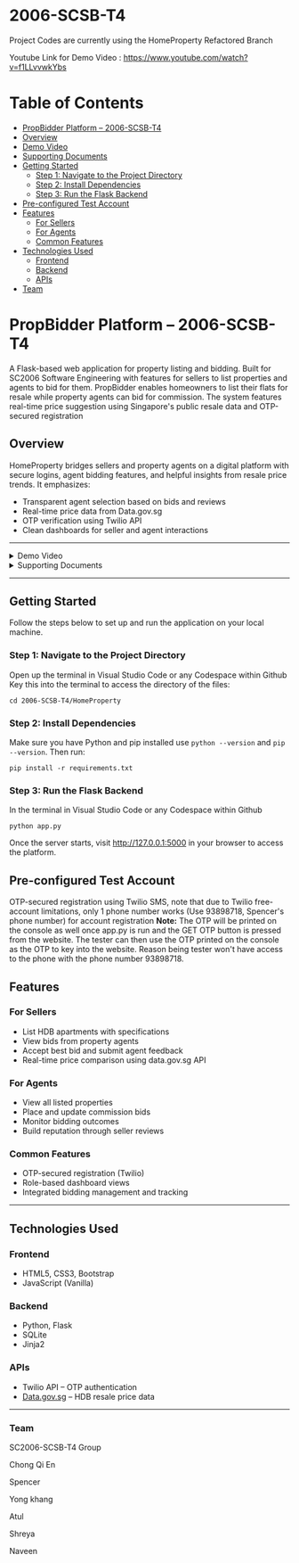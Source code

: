 # 2006-SCSB-T4
Project Codes are currently using the HomeProperty Refactored Branch 

Youtube Link for Demo Video : https://www.youtube.com/watch?v=f1LLvvwkYbs

# Table of Contents

- [PropBidder Platform – 2006-SCSB-T4](#propbidder-platform--2006-scsb-t4)
- [Overview](#overview)
- [Demo Video](#demo-video)
- [Supporting Documents](#supporting-documents)
- [Getting Started](#getting-started)
  - [Step 1: Navigate to the Project Directory](#step-1-navigate-to-the-project-directory)
  - [Step 2: Install Dependencies](#step-2-install-dependencies)
  - [Step 3: Run the Flask Backend](#step-3-run-the-flask-backend)
- [Pre-configured Test Account](#pre-configured-test-account)
- [Features](#features)
  - [For Sellers](#for-sellers)
  - [For Agents](#for-agents)
  - [Common Features](#common-features)
- [Technologies Used](#technologies-used)
  - [Frontend](#frontend)
  - [Backend](#backend)
  - [APIs](#apis)
- [Team](#team)

#  PropBidder Platform – 2006-SCSB-T4

A Flask-based web application for property listing and bidding. Built for SC2006 Software Engineering with features for sellers to list properties and agents to bid for them. PropBidder enables homeowners to list their flats for resale while property agents can bid for commission. The system features real-time price suggestion using Singapore's public resale data and OTP-secured registration

## Overview

HomeProperty bridges sellers and property agents on a digital platform with secure logins, agent bidding features, and helpful insights from resale price trends. It emphasizes:

- Transparent agent selection based on bids and reviews  
- Real-time price data from Data.gov.sg  
- OTP verification using Twilio API  
- Clean dashboards for seller and agent interactions

---

<details>
<summary>Demo Video</summary>

https://www.youtube.com/watch?v=f1LLvvwkYbs <br>
<a href="https://github.com/softwarelab3/2006-SCSB-T4/blob/main/Lab4/SC2006%20Demo%20Flow%20Script.pdf"> Live Demo Script </a>


</details>

<details>
<summary>Supporting Documents</summary>
<br>
<a href="https://github.com/softwarelab3/2006-SCSB-T4/blob/main/Lab4/SC2006_SRS_Group4.pdf">1. Software Requirements Specification (SRS) </a> <br>
<a href="https://github.com/softwarelab3/2006-SCSB-T4/blob/main/Lab3/ClassDiagramSC2006.jpg">2. Class Diagram </a> <br>
<a href="https://github.com/softwarelab3/2006-SCSB-T4/blob/main/Lab3/Use%20Case%20Diagram.png">3. System Architecture </a> <br>
<a href="https://github.com/softwarelab3/2006-SCSB-T4/blob/main/Lab3/Use%20Case%20Diagram.png">4. Use Case Diagram </a> <br>
<a href="https://github.com/softwarelab3/2006-SCSB-T4/blob/main/Lab4/Updated-Sequence-Diagrams.pdf">5. Sequence Diagram </a>

</details>

---

##  Getting Started

Follow the steps below to set up and run the application on your local machine.

###  Step 1: Navigate to the Project Directory
Open up the terminal in Visual Studio Code or any Codespace within Github
Key this into the terminal to access the directory of the files:
```
cd 2006-SCSB-T4/HomeProperty
```

### Step 2: Install Dependencies
Make sure you have Python and pip installed use ```python --version``` and ```pip --version```. Then run:
```
pip install -r requirements.txt
```

### Step 3: Run the Flask Backend
In the terminal in Visual Studio Code or any Codespace within Github
```
python app.py
```
Once the server starts, visit http://127.0.0.1:5000 in your browser to access the platform.

## Pre-configured Test Account

OTP-secured registration using Twilio SMS, note that due to Twilio free-account limitations, only 1 phone number works (Use 93898718, Spencer's phone number) for account
registration
**Note:** The OTP will be printed on the console as well once app.py is run and the GET OTP button is pressed from the website. The tester can then use the OTP printed on the console as the OTP to key into the website. Reason being tester won't have access to the phone with the phone number 93898718.

## Features

### For Sellers

- List HDB apartments with specifications  
- View bids from property agents  
- Accept best bid and submit agent feedback  
- Real-time price comparison using data.gov.sg API

### For Agents

- View all listed properties  
- Place and update commission bids  
- Monitor bidding outcomes  
- Build reputation through seller reviews

### Common Features

- OTP-secured registration (Twilio)  
- Role-based dashboard views  
- Integrated bidding management and tracking

---


## Technologies Used

### Frontend

- HTML5, CSS3, Bootstrap  
- JavaScript (Vanilla)

### Backend

- Python, Flask  
- SQLite  
- Jinja2

### APIs

- Twilio API – OTP authentication  
- [Data.gov.sg](https://data.gov.sg) – HDB resale price data

---
### Team
SC2006-SCSB-T4 Group

Chong Qi En

Spencer

Yong khang

Atul

Shreya

Naveen
